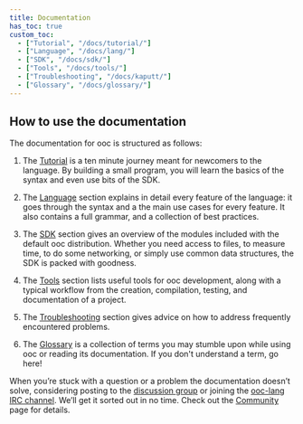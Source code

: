 ```yaml
---
title: Documentation
has_toc: true
custom_toc:
  - ["Tutorial", "/docs/tutorial/"]
  - ["Language", "/docs/lang/"]
  - ["SDK", "/docs/sdk/"]
  - ["Tools", "/docs/tools/"]
  - ["Troubleshooting", "/docs/kaputt/"]
  - ["Glossary", "/docs/glossary/"]
---
```


## How to use the documentation

The documentation for ooc is structured as follows:

  1. The [Tutorial](/docs/tutorial/) is a ten minute journey meant for
  newcomers to the language. By building a small program, you will learn the
  basics of the syntax and even use bits of the SDK.

  2. The [Language](/docs/lang/) section explains in detail every feature
  of the language: it goes through the syntax and a the main use cases for
  every feature. It also contains a full grammar, and a collection of best
  practices.

  3. The [SDK](/docs/sdk/) section gives an overview of the modules included
  with the default ooc distribution. Whether you need access to files, to
  measure time, to do some networking, or simply use common data structures,
  the SDK is packed with goodness.

  4. The [Tools](/docs/tools/) section lists useful tools for ooc development,
  along with a typical workflow from the creation, compilation, testing, and
  documentation of a project.

  5. The [Troubleshooting](/docs/kaputt/) section gives advice on how
  to address frequently encountered problems.

  6. The [Glossary](/docs/glossary/) is a collection of terms you may stumble
  upon while using ooc or reading its documentation. If you don't understand
  a term, go here!

When you’re stuck with a question or a problem the documentation doesn’t
solve, considering posting to the [discussion group][group] or joining the
[ooc-lang IRC channel][irc]. We’ll get it sorted out in no time. Check out the
[Community][community] page for details.

[group]: https://groups.google.com/group/ooc-lang
[irc]: irc://chat.freenode.net/#ooc-lang
[community]: /community/

